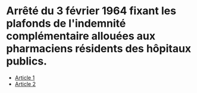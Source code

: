 # Arrêté du 3 février 1964 fixant les plafonds de l'indemnité complémentaire allouées aux pharmaciens résidents des hôpitaux publics.

- [Article 1](article-1.md)
- [Article 2](article-2.md)
